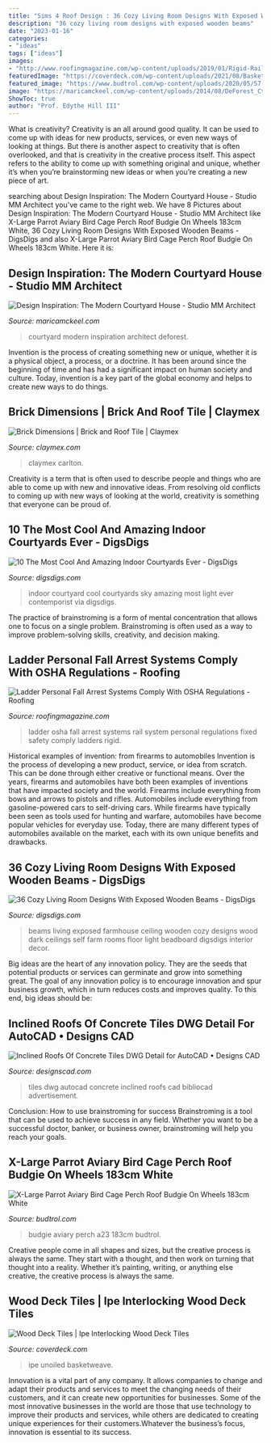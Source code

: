 ```yaml
---
title: "Sims 4 Roof Design : 36 Cozy Living Room Designs With Exposed Wooden Beams"
description: "36 cozy living room designs with exposed wooden beams"
date: "2023-01-16"
categories:
- "ideas"
tags: ["ideas"]
images:
- "http://www.roofingmagazine.com/wp-content/uploads/2019/01/Rigid-Rail-Image-683x1024.png"
featuredImage: "https://coverdeck.com/wp-content/uploads/2021/08/Basketweave-Unoiled-Ipe-Wood-Deck-Tiles-scaled-1000x1378.jpeg"
featured_image: "https://www.budtrol.com/wp-content/uploads/2020/05/57-183-4-1095x1536.jpg"
image: "https://maricamckeel.com/wp-content/uploads/2014/08/DeForest_Ctyd1.jpg"
ShowToc: true
author: "Prof. Edythe Hill III"
---
```



What is creativity?
Creativity is an all around good quality. It can be used to come up with ideas for new products, services, or even new ways of looking at things. But there is another aspect to creativity that is often overlooked, and that is creativity in the creative process itself. This aspect refers to the ability to come up with something original and unique, whether it’s when you’re brainstorming new ideas or when you’re creating a new piece of art.

	

		
searching about Design Inspiration: The Modern Courtyard House - Studio MM Architect you've came to the right web. We have 8 Pictures about Design Inspiration: The Modern Courtyard House - Studio MM Architect like X-Large Parrot Aviary Bird Cage Perch Roof Budgie On Wheels 183cm White, 36 Cozy Living Room Designs With Exposed Wooden Beams - DigsDigs and also X-Large Parrot Aviary Bird Cage Perch Roof Budgie On Wheels 183cm White. Here it is:
		
    
## Design Inspiration: The Modern Courtyard House - Studio MM Architect

<img loading=lazy src="https://maricamckeel.com/wp-content/uploads/2014/08/DeForest_Ctyd1.jpg" onerror="this.onerror=null;this.src='https://tse2.mm.bing.net/th?id=OIP.r9ndiPrphz5EvoBXgD5EgwHaFj&amp;pid=15.1';" alt="Design Inspiration: The Modern Courtyard House - Studio MM Architect">

_Source: maricamckeel.com_

>courtyard modern inspiration architect deforest. 

	

Invention is the process of creating something new or unique, whether it is a physical object, a process, or a doctrine. It has been around since the beginning of time and has had a significant impact on human society and culture. Today, invention is a key part of the global economy and helps to create new ways to do things.

    
## Brick Dimensions | Brick And Roof Tile | Claymex

<img loading=lazy src="https://claymex.com/uploads/4fe356008039fbd6c39e4bb43cc803f5.jpg" onerror="this.onerror=null;this.src='https://tse4.mm.bing.net/th?id=OIP.umV-Ry7qknyevw3qMbWvdwHaDv&amp;pid=15.1';" alt="Brick Dimensions | Brick and Roof Tile | Claymex">

_Source: claymex.com_

>claymex carlton. 

	

Creativity is a term that is often used to describe people and things who are able to come up with new and innovative ideas. From resolving old conflicts to coming up with new ways of looking at the world, creativity is something that everyone can be proud of.

    
## 10 The Most Cool And Amazing Indoor Courtyards Ever - DigsDigs

<img loading=lazy src="https://www.digsdigs.com/photos/10-the-most-cool-and-amazing-indoor-courtyards-ever5.jpg" onerror="this.onerror=null;this.src='https://tse2.mm.bing.net/th?id=OIP.wyoVBaQL7ApUvk89kGThmQHaLC&amp;pid=15.1';" alt="10 The Most Cool And Amazing Indoor Courtyards Ever - DigsDigs">

_Source: digsdigs.com_

>indoor courtyard cool courtyards sky amazing most light ever contemporist via digsdigs. 

	

The practice of brainstroming is a form of mental concentration that allows one to focus on a single problem. Brainstroming is often used as a way to improve problem-solving skills, creativity, and decision making.

    
## Ladder Personal Fall Arrest Systems Comply With OSHA Regulations - Roofing

<img loading=lazy src="http://www.roofingmagazine.com/wp-content/uploads/2019/01/Rigid-Rail-Image-683x1024.png" onerror="this.onerror=null;this.src='https://tse2.mm.bing.net/th?id=OIP.izoNVx9FqmqgteMkryEz3gHaLG&amp;pid=15.1';" alt="Ladder Personal Fall Arrest Systems Comply With OSHA Regulations - Roofing">

_Source: roofingmagazine.com_

>ladder osha fall arrest systems rail system personal regulations fixed safety comply ladders rigid. 

	

Historical examples of invention: from firearms to automobiles
Invention is the process of developing a new product, service, or idea from scratch. This can be done through either creative or functional means. Over the years, firearms and automobiles have both been examples of inventions that have impacted society and the world. Firearms include everything from bows and arrows to pistols and rifles. Automobiles include everything from gasoline-powered cars to self-driving cars. While firearms have typically been seen as tools used for hunting and warfare, automobiles have become popular vehicles for everyday use. Today, there are many different types of automobiles available on the market, each with its own unique benefits and drawbacks.

    
## 36 Cozy Living Room Designs With Exposed Wooden Beams - DigsDigs

<img loading=lazy src="https://www.digsdigs.com/photos/cozy-living-room-designs-with-exposed-wooden-beams-24-554x800.jpg" onerror="this.onerror=null;this.src='https://tse3.mm.bing.net/th?id=OIP.vHKHgX0FYMXJqJVNgy4J6QHaKs&amp;pid=15.1';" alt="36 Cozy Living Room Designs With Exposed Wooden Beams - DigsDigs">

_Source: digsdigs.com_

>beams living exposed farmhouse ceiling wooden cozy designs wood dark ceilings self farm rooms floor light beadboard digsdigs interior decor. 

	

Big ideas are the heart of any innovation policy. They are the seeds that potential products or services can germinate and grow into something great. The goal of any innovation policy is to encourage innovation and spur business growth, which in turn reduces costs and improves quality. To this end, big ideas should be: 

    
## Inclined Roofs Of Concrete Tiles DWG Detail For AutoCAD • Designs CAD

<img loading=lazy src="https://designscad.com/wp-content/uploads/2017/01/inclined_roofs_of_concrete_tiles_dwg_detail_for_autocad_50429.gif" onerror="this.onerror=null;this.src='https://tse1.mm.bing.net/th?id=OIP.3AZp9X8s7ijFCW4iTBJ1ZgHaLT&amp;pid=15.1';" alt="Inclined Roofs Of Concrete Tiles DWG Detail for AutoCAD • Designs CAD">

_Source: designscad.com_

>tiles dwg autocad concrete inclined roofs cad bibliocad advertisement. 

	

Conclusion: How to use brainstroming for success
Brainstroming is a tool that can be used to achieve success in any field. Whether you want to be a successful doctor, banker, or business owner, brainstroming will help you reach your goals.

    
## X-Large Parrot Aviary Bird Cage Perch Roof Budgie On Wheels 183cm White

<img loading=lazy src="https://www.budtrol.com/wp-content/uploads/2020/05/57-183-4-1095x1536.jpg" onerror="this.onerror=null;this.src='https://tse1.mm.bing.net/th?id=OIP.HTZBJJ_1BMcxttjfJnoCBgHaKY&amp;pid=15.1';" alt="X-Large Parrot Aviary Bird Cage Perch Roof Budgie On Wheels 183cm White">

_Source: budtrol.com_

>budgie aviary perch a23 183cm budtrol. 

	

Creative people come in all shapes and sizes, but the creative process is always the same. They start with a thought, and then work on turning that thought into a reality. Whether it’s painting, writing, or anything else creative, the creative process is always the same.

    
## Wood Deck Tiles | Ipe Interlocking Wood Deck Tiles

<img loading=lazy src="https://coverdeck.com/wp-content/uploads/2021/08/Basketweave-Unoiled-Ipe-Wood-Deck-Tiles-scaled-1000x1378.jpeg" onerror="this.onerror=null;this.src='https://tse3.mm.bing.net/th?id=OIP.zwRuCiBS8XgxWeqGmmV0IAHaKN&amp;pid=15.1';" alt="Wood Deck Tiles | Ipe Interlocking Wood Deck Tiles">

_Source: coverdeck.com_

>ipe unoiled basketweave. 

	

Innovation is a vital part of any company. It allows companies to change and adapt their products and services to meet the changing needs of their customers, and it can create new opportunities for businesses. Some of the most innovative businesses in the world are those that use technology to improve their products and services, while others are dedicated to creating unique experiences for their customers.Whatever the business’s focus, innovation is essential to its success.

